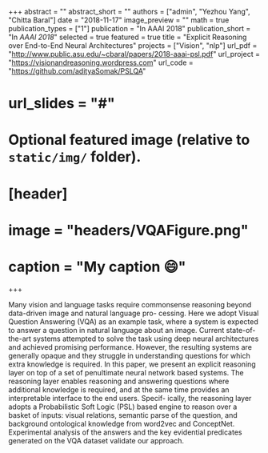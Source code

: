 +++
abstract = ""
abstract_short = ""
authors = ["admin", "Yezhou Yang", "Chitta Baral"]
date = "2018-11-17"
image_preview = ""
math = true
publication_types = ["1"]
publication = "In AAAI 2018"
publication_short = "In *AAAI 2018*"
selected = true
featured = true
title = "Explicit Reasoning over End-to-End Neural Architectures"
projects = ["Vision", "nlp"]
url_pdf = "http://www.public.asu.edu/~cbaral/papers/2018-aaai-psl.pdf"
url_project = "https://visionandreasoning.wordpress.com"
url_code = "https://github.com/adityaSomak/PSLQA"
# url_slides = "#"


# Optional featured image (relative to `static/img/` folder).
# [header]
# image = "headers/VQAFigure.png"
# caption = "My caption :smile:"

+++

Many vision and language tasks require commonsense reasoning beyond data-driven image and natural language pro-
cessing. Here we adopt Visual Question Answering (VQA) as an example task, where a system is expected to answer a
question in natural language about an image. Current state-of-the-art systems attempted to solve the task using deep neural
architectures and achieved promising performance. However, the resulting systems are generally opaque and they struggle
in understanding questions for which extra knowledge is required. In this paper, we present an explicit reasoning layer on
top of a set of penultimate neural network based systems. The reasoning layer enables reasoning and answering questions
where additional knowledge is required, and at the same time provides an interpretable interface to the end users. Specif-
ically, the reasoning layer adopts a Probabilistic Soft Logic (PSL) based engine to reason over a basket of inputs: visual
relations, semantic parse of the question, and background ontological knowledge from word2vec and ConceptNet. 
Experimental analysis of the answers and the key evidential predicates generated on the VQA dataset validate our approach.
